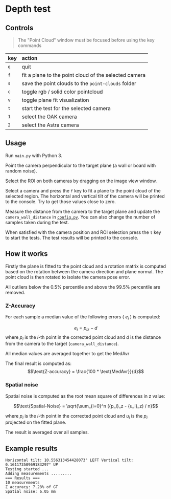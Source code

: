 # Depth test

## Controls
> The "Point Cloud" window must be focused before using the key commands

| key | action |
| :--- | :--- |
| `q` | quit |
| `f` | fit a plane to the point cloud of the selected camera |
| `s` | save the point clouds to the `point-clouds` folder |
| `c` | toggle rgb / solid color pointcloud |
| `v` | toggle plane fit visualization |
| `t` | start the test for the selected camera |
| `1` | select the OAK camera |
| `2` | select the Astra camera |

## Usage
Run `main.py` with Python 3.

Point the camera perpendicular to the target plane (a wall or board with random noise). 

Select the ROI on both cameras by dragging on the image view window.

Select a camera and press the `f` key to fit a plane to the point cloud of the selected region. The horizontal and vertical tilt of the camera will be printed to the console. Try to get those values close to zero.

Measure the distance from the camera to the target plane and update the `camera_wall_distance` in [`config.py`](config.py). You can also change the number of samples taken during the test.

When satisfied with the camera position and ROI selection press the `t` key to start the tests. The test results will be printed to the console.

## How it works

Firstly the plane is fitted to the point cloud and a rotation matrix is computed based on the rotation between the camera direction and plane normal. The point cloud is then rotated to isolate the camera pose error.

All outliers below the 0.5% percentile and above the 99.5% percentile are removed.

### Z-Accuracy
For each sample a median value of the following errors ( $e_i$ ) is computed:

$$e_i = {p_i}_z - d$$
where $p_i$ is the $i$-th point in the corrected point cloud and $d$ is the distance from the camera to the target (`camera_wall_distance`).

All median values are averaged together to get the $\text{MedAvr}$

The final result is computed as:
$$\text{Z-accuracy} = \frac{100 * \text{MedAvr}}{d}$$

### Spatial noise
Spatial noise is computed as the root mean square of differences in z value:

$$\text{Spatial-Noise} = \sqrt{\sum_{i=0}^n ({p_i}_z - {u_i}_z) / n}$$

where $p_i$ is the $i$-th point in the corrected point cloud and $u_i$ is the $p_i$ projected on the fitted plane.

The result is averaged over all samples.


## Example results
```
Horizontal tilt: 10.556313454428073° LEFT Vertical tilt: 0.16117350969183297° UP
Testing started ...
Adding measurements .........
=== Results ===
10 measurements
Z accuracy: 7.28% of GT
Spatial noise: 6.05 mm
```